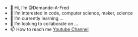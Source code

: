 - 👋 Hi, I’m @Demande-A-Fred
- 👀 I’m interested in code, computer science, maker, science
- 🌱 I’m currently learning ...
- 💞️ I’m looking to collaborate on ...
- 📫 How to reach me [Youtube Channel](https://www.youtube.com/channel/UC5ErL9L6R-QmWtz6NHxklzw)

<!---
Demande-A-Fred/Demande-A-Fred is a ✨ special ✨ repository because its `README.md` (this file) appears on your GitHub profile.
You can click the Preview link to take a look at your changes.
--->
